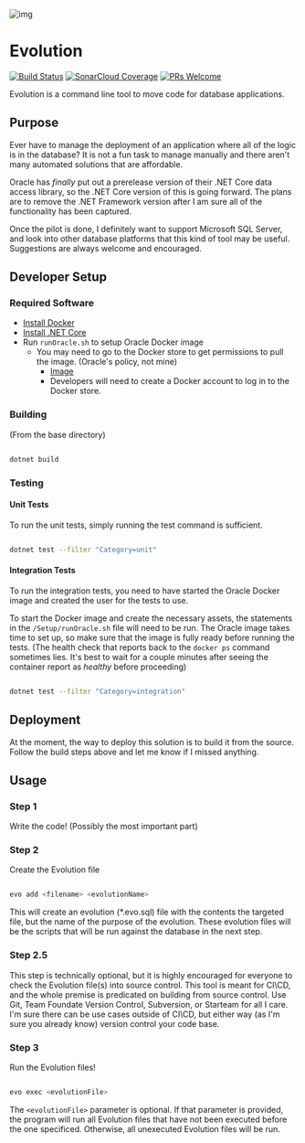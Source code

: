 ![img](https://raw.githubusercontent.com/richardbmx/Evolution/master/logo114H.png)

# Evolution

[![Build Status](https://dev.azure.com/dillon-adams/GitHub/_apis/build/status/Evolution)](https://dev.azure.com/dillon-adams/GitHub/_build/latest?definitionId=4) [![SonarCloud Coverage](https://sonarcloud.io/api/project_badges/measure?project=DillonAd_Evolution&metric=coverage)](https://sonarcloud.io/dashboard?id=DillonAd_Evolution) [![PRs Welcome](https://img.shields.io/badge/PRs-welcome-brightgreen.svg?style=flat-square)](http://makeapullrequest.com)

Evolution is a command line tool to move code for database applications.

## Purpose

Ever have to manage the deployment of an application where all of the logic is in the database? It is not a fun task to manage manually and there aren't many automated solutions that are affordable.

Oracle has _finally_ put out a prerelease version of their .NET Core data access library, so the .NET Core version of this is going forward. The plans are to remove the .NET Framework version after I am sure all of the functionality has been captured.

Once the pilot is done, I definitely want to support Microsoft SQL Server, and look into other database platforms that this kind of tool may be useful. Suggestions are always welcome and encouraged.

## Developer Setup

### Required Software

- [Install Docker](https://www.docker.com/)
- [Install .NET Core](https://www.microsoft.com/net/download/)
- Run `runOracle.sh` to setup Oracle Docker image
  - You may need to go to the Docker store to get permissions to pull the image. (Oracle's policy, not mine)
    - [Image](https://store.docker.com/images/oracle-database-enterprise-edition)
    - Developers will need to create a Docker account to log in to the Docker store.

### Building

(From the base directory)

```bash

dotnet build

```

### Testing

#### Unit Tests

To run the unit tests, simply running the test command is sufficient.

```bash

dotnet test --filter "Category=unit"

```

#### Integration Tests

To run the integration tests, you need to have started the Oracle Docker image and created the user for the tests to use.

To start the Docker image and create the necessary assets, the statements in the `/Setup/runOracle.sh` file will need to be run. The Oracle image takes time to set up, so make sure that the image is fully ready before running the tests. (The health check that reports back to the `docker ps` command sometimes lies. It's best to wait for a couple minutes after seeing the container report as _healthy_ before proceeding)

```bash

dotnet test --filter "Category=integration"

```

## Deployment

At the moment, the way to deploy this solution is to build it from the source. Follow the build steps above and let me know if I missed anything.

## Usage

### Step 1

Write the code! (Possibly the most important part)

### Step 2

Create the Evolution file

```bash

evo add <filename> <evolutionName>

```

This will create an evolution (*.evo.sql) file with the contents the targeted file, but the name of the purpose of the evolution. These evolution files will be the scripts that will be run against the database in the next step.

### Step 2.5

This step is technically optional, but it is highly encouraged for everyone to check the Evolution file(s) into source control. This tool is meant for CI\CD, and the whole premise is predicated on building from source control. Use Git, Team Foundate Version Control, Subversion, or Starteam for all I care.  I'm sure there can be use cases outside of CI\CD, but either way (as I'm sure you already know) version control your code base.

### Step 3

Run the Evolution files!

```bash

evo exec <evolutionFile>

```

The ```<evolutionFile>``` parameter is optional. If that parameter is provided, the program will run all Evolution files that have not been executed before the one specificed. Otherwise, all unexecuted Evolution files will be run.
